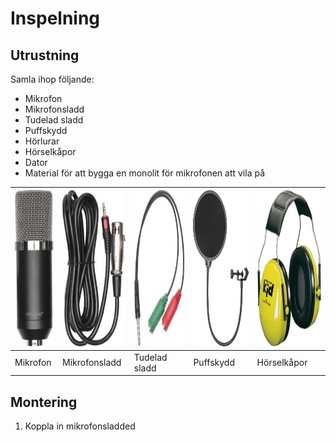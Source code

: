 # Inspelning

## Utrustning

Samla ihop följande:

* Mikrofon
* Mikrofonsladd
* Tudelad sladd
* Puffskydd
* Hörlurar
* Hörselkåpor
* Dator
* Material för att bygga en monolit för mikrofonen att vila på

<img src="images/inspelning/mikrofon.jpg" height="250" /> | <img src="images/inspelning/kabel.jpg" height="250" /> | <img src="images/inspelning/splittad_kabel.jpg" height="250" /> | <img src="images/inspelning/puffskydd.jpg" height="250" /> | <img src="images/inspelning/horselkapor.jpg" height="250" />
------------ | ------------- | ------------- | ------------- | -------------
Mikrofon | Mikrofonsladd | Tudelad sladd | Puffskydd | Hörselkåpor 

## Montering

1. Koppla in mikrofonsladded
